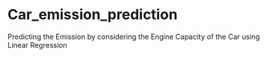 # Car_emission_prediction

Predicting the Emission by considering the Engine Capacity of the Car using Linear Regression

